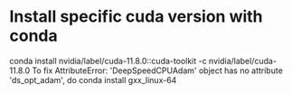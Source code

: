# Install specific cuda version with conda
conda install nvidia/label/cuda-11.8.0::cuda-toolkit -c nvidia/label/cuda-11.8.0
To fix AttributeError: 'DeepSpeedCPUAdam' object has no attribute 'ds_opt_adam', do conda install gxx_linux-64

